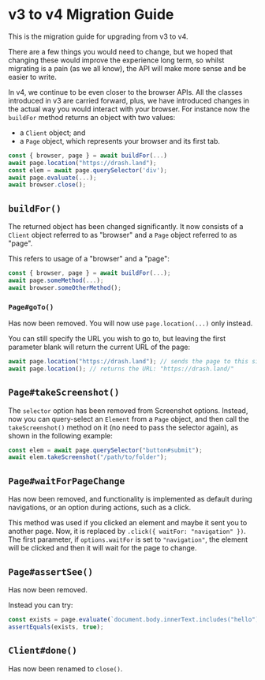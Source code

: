 # v3 to v4 Migration Guide

This is the migration guide for upgrading from v3 to v4.

There are a few things you would need to change, but we hoped that changing
these would improve the experience long term, so whilst migrating is a pain (as
we all know), the API will make more sense and be easier to write.

In v4, we continue to be even closer to the browser APIs. All the classes
introduced in v3 are carried forward, plus, we have introduced changes in the
actual way you would interact with your browser. For instance now the `buildFor`
method returns an object with two values:

- a `Client` object; and
- a `Page` object, which represents your browser and its first tab.

```ts
const { browser, page } = await buildFor(...)
await page.location("https://drash.land");
const elem = await page.querySelector('div');
await page.evaluate(...);
await browser.close();
```

## `buildFor()`

The returned object has been changed significantly. It now consists of a
`Client` object referred to as "browser" and a `Page` object referred to as
"page".

This refers to usage of a "browser" and a "page":

```ts
const { browser, page } = await buildFor(...);
await page.someMethod(...);
await browser.someOtherMethod();
```

### `Page#goTo()`

Has now been removed. You will now use `page.location(...)` only instead.

You can still specify the URL you wish to go to, but leaving the first parameter
blank will return the current URL of the page:

```typescript
await page.location("https://drash.land"); // sends the page to this site
await page.location(); // returns the URL: "https://drash.land/"
```

## `Page#takeScreenshot()`

The `selector` option has been removed from Screenshot options. Instead, now you
can query-select an `Element` from a `Page` object, and then call the
`takeScreenshot()` method on it (no need to pass the selector again), as shown
in the following example:

```typescript
const elem = await page.querySelector("button#submit");
await elem.takeScreenshot("/path/to/folder");
```

## `Page#waitForPageChange`

Has now been removed, and functionality is implemented as default during
navigations, or an option during actions, such as a click.

This method was used if you clicked an element and maybe it sent you to another
page. Now, it is replaced by `.click({ waitFor: "navigation" })`. The first
parameter, if `options.waitFor` is set to `"navigation"`, the element will be
clicked and then it will wait for the page to change.

## `Page#assertSee()`

Has now been removed.

Instead you can try:

```typescript
const exists = page.evaluate(`document.body.innerText.includes("hello")`);
assertEquals(exists, true);
```

## `Client#done()`

Has now been renamed to `close()`.
